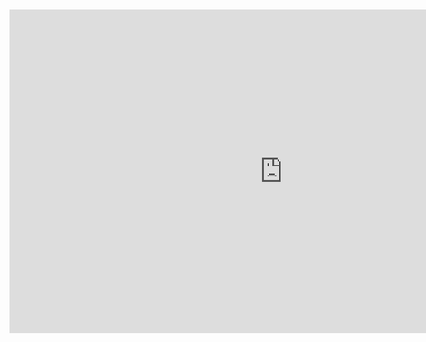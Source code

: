 <br>
<br>

<iframe src="https://docs.google.com/presentation/d/e/2PACX-1vRtmkTHx3bI-HhiQkS8dFCrZPwdZP6QDFVjZrZJ9cU4gTiDFMyKJYI8XrAqg6OVqHAH1TF7UJW8cT-t/embed?start=true&loop=true&delayms=10000" frameborder="0" width="960" height="569" allowfullscreen="true" mozallowfullscreen="true" webkitallowfullscreen="true" style="display: block;margin: auto;"></iframe>